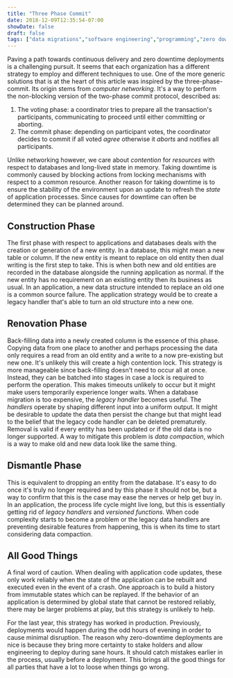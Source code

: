 ```yaml
---
title: "Three Phase Commit"
date: 2018-12-09T12:35:54-07:00
showDate: false
draft: false
tags: ["data migrations","software engineering","programming","zero downtime"]
---
```

Paving a path towards continuous delivery and zero downtime deployments is a challenging pursuit.
It seems that each organization has a different strategy to employ and different techniques to use.
One of the more generic solutions that is at the heart of this article was inspired by the three-phase-commit.
Its origin stems from _computer networking_. 
It's a way to perform the non-blocking version of the two-phase commit protocol, described as:

1. The voting phase: a coordinator tries to prepare all the transaction's participants, communicating to proceed until either committing or aborting.
1. The commit phase: depending on participant votes, the coordinator decides to commit if all voted _agree_ otherwise it _aborts_ and notifies all participants.

Unlike networking however, we care about _contention_ for _resources_ with respect to databases and long-lived state in memory.
Taking downtime is commonly caused by blocking actions from locking mechanisms with respect to a common resource.
Another reason for taking downtime is to ensure the stability of the environment upon an update to refresh the _state_ of application processes.
Since causes for downtime can often be determined they can be planned around.

## Construction Phase

The first phase with respect to applications and databases deals with the creation or generation of a new entity.
In a database, this might mean a new table or column.
If the new entity is meant to replace on old entity then dual writing is the first step to take.
This is when both new and old entities are recorded in the database alongside the running application as normal.
If the new entity has no requirement on an existing entity then its business as usual.
In an application, a new data structure intended to replace an old one is a common source failure.
The application strategy would be to create a legacy handler that's able to turn an old structure into a new one.

## Renovation Phase

Back-filling data into a newly created column is the essence of this phase.
Copying data from one place to another and perhaps processing the data only requires a read from an old entity and a write to a now pre-existing but new one.
It's unlikely this will create a high contention lock.
This strategy is more manageable since back-filling doesn't need to occur all at once.
Instead, they can be batched into stages in case a lock is required to perform the operation.
This makes timeouts unlikely to occur but it might make users temporarily experience longer waits.
When a database migration is too expensive, the _legacy handler_ becomes useful.
The _handlers_ operate by shaping different input into a uniform output.
It might be desirable to update the data then persist the change but that might lead to the belief that the legacy code handler can be deleted prematurely.
Removal is valid if every entity has been updated or if the old data is no longer supported.
A way to mitigate this problem is _data compaction_, which is a way to make old and new data look like the same thing.

## Dismantle Phase

This is equivalent to dropping an entity from the database. 
It's easy to do once it's truly no longer required and by this phase it should not be, but a way to confirm that this is the case may ease the nerves or help get buy in.
In an application, the process life cycle might live long, but this is essentially getting rid of _legacy handlers_ and _versioned functions_.
When code complexity starts to become a problem or the legacy data handlers are preventing desirable features from happening, this is when its time to start considering data compaction.

## All Good Things

A final word of caution.
When dealing with application code updates, these only work reliably when the state of the application can be rebuilt and executed even in the event of a crash.
One approach is to build a history from immutable states which can be replayed.
If the behavior of an application is determined by global state that cannot be restored reliably, there may be larger problems at play, but this strategy is unlikely to help.

For the last year, this strategy has worked in production.
Previously, deployments would happen during the odd hours of evening in order to cause minimal disruption.
The reason why zero-downtime deployments are nice is because they bring more certainty to stake holders and allow engineering to deploy during sane hours.
It should catch mistakes earlier in the process, usually before a deployment.
This brings all the good things for all parties that have a lot to loose when things go wrong.
